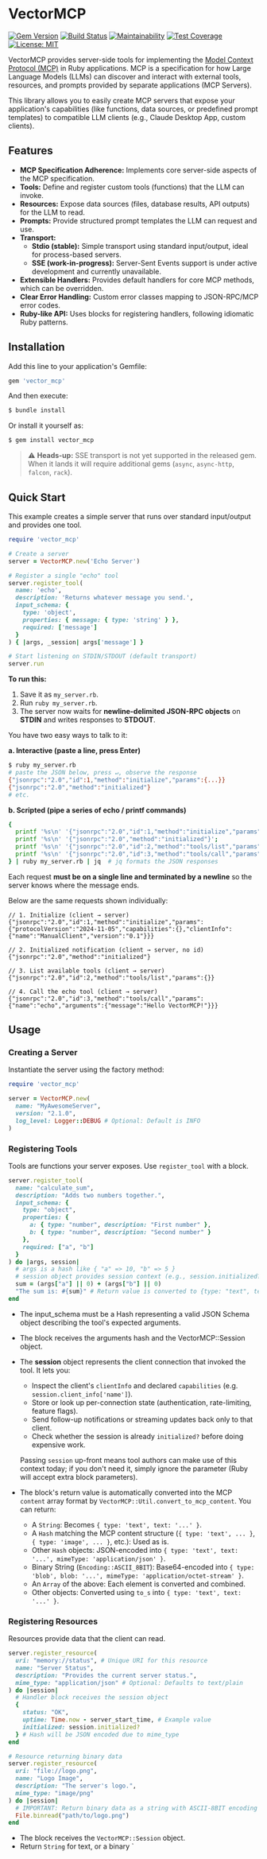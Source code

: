 # VectorMCP

<!-- Badges (Add URLs later) -->
[![Gem Version](https://badge.fury.io/rb/vector_mcp.svg)](https://badge.fury.io/rb/vector_mcp)
[![Build Status](https://github.com/sergiobayona/VectorMCP/actions/workflows/ruby.yml/badge.svg?branch=main)](https://github.com/sergiobayona/vector_mcp/actions/workflows/ruby.yml)
[![Maintainability](https://qlty.sh/badges/fdb143b3-148a-4a86-8e3b-4ccebe993528/maintainability.svg)](https://qlty.sh/gh/sergiobayona/projects/VectorMCP)
[![Test Coverage](https://api.codeclimate.com/v1/badges/YOUR_BADGE_ID/test_coverage)](https://codeclimate.com/github/sergiobayona/vector_mcp/test_coverage)
[![License: MIT](https://img.shields.io/badge/License-MIT-yellow.svg)](https://opensource.org/licenses/MIT)

VectorMCP provides server-side tools for implementing the [Model Context Protocol (MCP)](https://modelcontext.dev/) in Ruby applications. MCP is a specification for how Large Language Models (LLMs) can discover and interact with external tools, resources, and prompts provided by separate applications (MCP Servers).

This library allows you to easily create MCP servers that expose your application's capabilities (like functions, data sources, or predefined prompt templates) to compatible LLM clients (e.g., Claude Desktop App, custom clients).

## Features

*   **MCP Specification Adherence:** Implements core server-side aspects of the MCP specification.
*   **Tools:** Define and register custom tools (functions) that the LLM can invoke.
*   **Resources:** Expose data sources (files, database results, API outputs) for the LLM to read.
*   **Prompts:** Provide structured prompt templates the LLM can request and use.
*   **Transport:**
    *   **Stdio (stable):** Simple transport using standard input/output, ideal for process-based servers.
    *   **SSE (work-in-progress):** Server-Sent Events support is under active development and currently unavailable.
*   **Extensible Handlers:** Provides default handlers for core MCP methods, which can be overridden.
*   **Clear Error Handling:** Custom error classes mapping to JSON-RPC/MCP error codes.
*   **Ruby-like API:** Uses blocks for registering handlers, following idiomatic Ruby patterns.

## Installation

Add this line to your application's Gemfile:

```ruby
gem 'vector_mcp'
```

And then execute:

```bash
$ bundle install
```

Or install it yourself as:

```bash
$ gem install vector_mcp
```

> ⚠️  **Heads-up:** SSE transport is not yet supported in the released gem. When it lands it will require additional gems (`async`, `async-http`, `falcon`, `rack`).

## Quick Start

This example creates a simple server that runs over standard input/output and provides one tool.

```ruby
require 'vector_mcp'

# Create a server
server = VectorMCP.new('Echo Server')

# Register a single "echo" tool
server.register_tool(
  name: 'echo',
  description: 'Returns whatever message you send.',
  input_schema: {
    type: 'object',
    properties: { message: { type: 'string' } },
    required: ['message']
  }
) { |args, _session| args['message'] }

# Start listening on STDIN/STDOUT (default transport)
server.run
```

**To run this:**

1.  Save it as `my_server.rb`.
2.  Run `ruby my_server.rb`.
3.  The server now waits for **newline-delimited JSON-RPC objects** on **STDIN** and writes responses to **STDOUT**.

   You have two easy ways to talk to it:

   **a. Interactive (paste a line, press Enter)**

   ```bash
   $ ruby my_server.rb
   # paste the JSON below, press ↵, observe the response
   {"jsonrpc":"2.0","id":1,"method":"initialize","params":{...}}
   {"jsonrpc":"2.0","method":"initialized"}
   # etc.
   ```

   **b. Scripted (pipe a series of echo / printf commands)**

   ```bash
   { 
     printf '%s\n' '{"jsonrpc":"2.0","id":1,"method":"initialize","params":{"protocolVersion":"2024-11-05","capabilities":{},"clientInfo":{"name":"CLI","version":"0.1"}}}';
     printf '%s\n' '{"jsonrpc":"2.0","method":"initialized"}';
     printf '%s\n' '{"jsonrpc":"2.0","id":2,"method":"tools/list","params":{}}';
     printf '%s\n' '{"jsonrpc":"2.0","id":3,"method":"tools/call","params":{"name":"echo","arguments":{"message":"Hello VectorMCP!"}}}';
   } | ruby my_server.rb | jq  # jq formats the JSON responses
   ```

   Each request **must be on a single line and terminated by a newline** so the server knows where the message ends.

   Below are the same requests shown individually:

```jsonc
// 1. Initialize (client → server)
{"jsonrpc":"2.0","id":1,"method":"initialize","params":{"protocolVersion":"2024-11-05","capabilities":{},"clientInfo":{"name":"ManualClient","version":"0.1"}}}

// 2. Initialized notification (client → server, no id)
{"jsonrpc":"2.0","method":"initialized"}

// 3. List available tools (client → server)
{"jsonrpc":"2.0","id":2,"method":"tools/list","params":{}}

// 4. Call the echo tool (client → server)
{"jsonrpc":"2.0","id":3,"method":"tools/call","params":{"name":"echo","arguments":{"message":"Hello VectorMCP!"}}}
```

## Usage

### Creating a Server

Instantiate the server using the factory method:

```ruby
require 'vector_mcp'

server = VectorMCP.new(
  name: "MyAwesomeServer",
  version: "2.1.0",
  log_level: Logger::DEBUG # Optional: Default is INFO
)
```

### Registering Tools

Tools are functions your server exposes. Use `register_tool` with a block.

```ruby
server.register_tool(
  name: "calculate_sum",
  description: "Adds two numbers together.",
  input_schema: {
    type: "object",
    properties: {
      a: { type: "number", description: "First number" },
      b: { type: "number", description: "Second number" }
    },
    required: ["a", "b"]
  }
) do |args, session|
  # args is a hash like { "a" => 10, "b" => 5 }
  # session object provides session context (e.g., session.initialized?)
  sum = (args["a"] || 0) + (args["b"] || 0)
  "The sum is: #{sum}" # Return value is converted to {type: "text", text: ...}
end
```

*   The input_schema must be a Hash representing a valid JSON Schema object describing the tool's expected arguments.
*   The block receives the arguments hash and the VectorMCP::Session object.
*   The **session** object represents the client connection that invoked the tool. It lets you:
    * Inspect the client's `clientInfo` and declared `capabilities` (e.g. `session.client_info['name']`).
    * Store or look up per-connection state (authentication, rate-limiting, feature flags).
    * Send follow-up notifications or streaming updates back only to that client.
    * Check whether the session is already `initialized?` before doing expensive work.

    Passing `session` up-front means tool authors can make use of this context today; if you don't need it, simply ignore the parameter (Ruby will accept extra block parameters).
*   The block's return value is automatically converted into the MCP `content` array format by `VectorMCP::Util.convert_to_mcp_content`. You can return:
    *   A `String`: Becomes `{ type: 'text', text: '...' }`.
    *   A `Hash` matching the MCP content structure (`{ type: 'text', ... }`, `{ type: 'image', ... }`, etc.): Used as is.
    *   Other `Hash` objects: JSON-encoded into `{ type: 'text', text: '...', mimeType: 'application/json' }`.
    *   Binary String (`Encoding::ASCII_8BIT`): Base64-encoded into `{ type: 'blob', blob: '...', mimeType: 'application/octet-stream' }`.
    *   An `Array` of the above: Each element is converted and combined.
    *   Other objects: Converted using `to_s` into `{ type: 'text', text: '...' }`.

### Registering Resources

Resources provide data that the client can read.

```ruby
server.register_resource(
  uri: "memory://status", # Unique URI for this resource
  name: "Server Status",
  description: "Provides the current server status.",
  mime_type: "application/json" # Optional: Defaults to text/plain
) do |session|
  # Handler block receives the session object
  {
    status: "OK",
    uptime: Time.now - server_start_time, # Example value
    initialized: session.initialized?
  } # Hash will be JSON encoded due to mime_type
end

# Resource returning binary data
server.register_resource(
  uri: "file://logo.png",
  name: "Logo Image",
  description: "The server's logo.",
  mime_type: "image/png"
) do |session|
  # IMPORTANT: Return binary data as a string with ASCII-8BIT encoding
  File.binread("path/to/logo.png")
end
```

*   The block receives the `VectorMCP::Session` object.
*   Return `String` for text, or a binary `